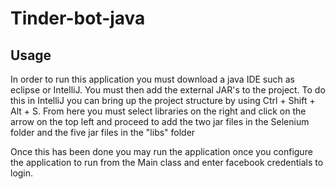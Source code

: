 # Tinder-bot-java
## Usage
In order to run this application you must download a java IDE such as eclipse or IntelliJ.
You must then add the external JAR's to the project. To do this in IntelliJ you can bring up the project structure by using Ctrl + Shift + Alt + S.
From here you must select libraries on the right and click on the arrow on the top left and proceed to add the two jar files in the Selenium folder and the five jar files
in the "libs" folder

Once this has been done you may run the application once you configure the application to run from the Main class and enter facebook credentials to login.

